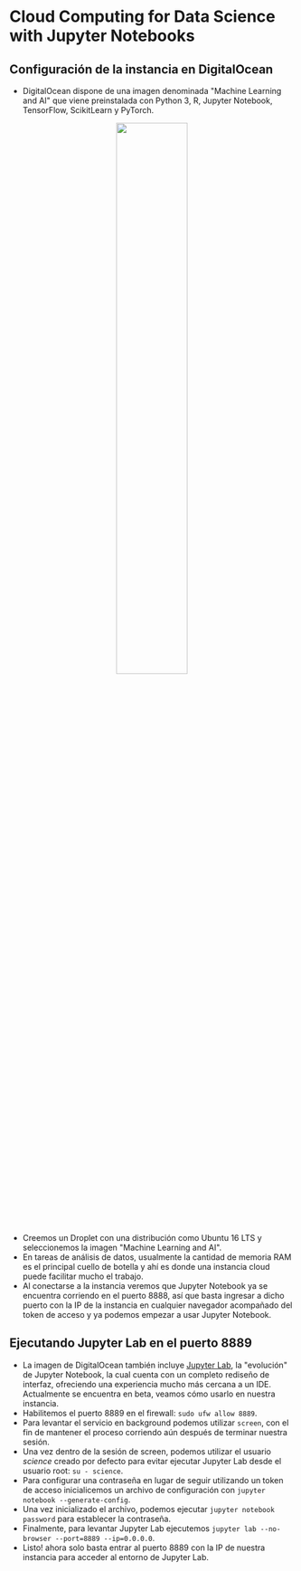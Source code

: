 # Cloud Computing for Data Science with Jupyter Notebooks

## Configuración de la instancia en DigitalOcean

- DigitalOcean dispone de una imagen denominada "Machine Learning and AI" que viene preinstalada con Python 3, R, Jupyter Notebook, TensorFlow, ScikitLearn y PyTorch.
<p align="center"><img src="https://i.imgur.com/LQvC8h8.png" width="50%"></p>

- Creemos un Droplet con una distribución como Ubuntu 16 LTS y seleccionemos la imagen "Machine Learning and AI".
- En tareas de análisis de datos, usualmente la cantidad de memoria RAM es el principal cuello de botella y ahí es donde una instancia cloud puede facilitar mucho el trabajo.
- Al conectarse a la instancia veremos que Jupyter Notebook ya se encuentra corriendo en el puerto 8888, así que basta ingresar a dicho puerto con la IP de la instancia en cualquier navegador acompañado del token de acceso y ya podemos empezar a usar Jupyter Notebook.

## Ejecutando Jupyter Lab en el puerto 8889

- La imagen de DigitalOcean también incluye [Jupyter Lab](https://github.com/jupyterlab/jupyterlab), la "evolución" de Jupyter Notebook, la cual cuenta con un completo rediseño de interfaz, ofreciendo una experiencia mucho más cercana a un IDE. Actualmente se encuentra en beta, veamos cómo usarlo en nuestra instancia.
- Habilitemos el puerto 8889 en el firewall: `sudo ufw allow 8889`.
- Para levantar el servicio en background podemos utilizar `screen`, con el fin de mantener el proceso corriendo aún después de terminar nuestra sesión.
- Una vez dentro de la sesión de screen, podemos utilizar el usuario _science_ creado por defecto para evitar ejecutar Jupyter Lab desde el usuario root: `su - science`.
- Para configurar una contraseña en lugar de seguir utilizando un token de acceso inicialicemos un archivo de configuración con `jupyter notebook --generate-config`.
- Una vez inicializado el archivo, podemos ejecutar `jupyter notebook password` para establecer la contraseña.
- Finalmente, para levantar Jupyter Lab ejecutemos `jupyter lab --no-browser --port=8889 --ip=0.0.0.0`.
- Listo! ahora solo basta entrar al puerto 8889 con la IP de nuestra instancia para acceder al entorno de Jupyter Lab.
